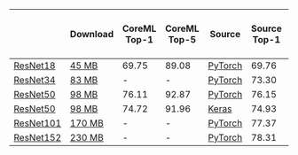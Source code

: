 |   | Download | CoreML Top-1 | CoreML Top-5 | Source | Source Top-1 | Source Top-5 | Conversion Median Relative Abs Diff |
|---|----------|--------------|--------------|--------|--------------|--------------|-------------------------------------|
| [ResNet18](https://arxiv.org/abs/1512.03385) | [45 MB](https://dl.dropboxusercontent.com/s/kb9cvlhq7napk0l/resnet18_torchvision.mlmodel?dl=0) | 69.75 | 89.08 | [PyTorch](https://github.com/pytorch/vision/blob/7aea80c9497ff78353fef1d9699490c5da6f41b6/torchvision/models/resnet.py#L232) | 69.76 | 89.08 | 0.0158 |
| [ResNet34](https://arxiv.org/abs/1512.03385) | [83 MB](https://dl.dropboxusercontent.com/s/1mswx0g912emzov/resnet34_torchvision.mlmodel?dl=0) | - | - | [PyTorch](https://github.com/pytorch/vision/blob/7aea80c9497ff78353fef1d9699490c5da6f41b6/torchvision/models/resnet.py#L244) | 73.30 | 91.42 | 0.0193 |
| [ResNet50](https://arxiv.org/abs/1512.03385) | [98 MB](https://dl.dropboxusercontent.com/s/s9hllnvbvxdp8j2/resnet50_torchvision.mlmodel?dl=0) | 76.11 | 92.87 | [PyTorch](https://github.com/pytorch/vision/blob/7aea80c9497ff78353fef1d9699490c5da6f41b6/torchvision/models/resnet.py#L256) | 76.15 | 92.87 | 0.0183 |
| [ResNet50](https://arxiv.org/abs/1512.03385) | [98 MB](https://dl.dropboxusercontent.com/s/h4rmfx72n9o1pvr/resnet50_keras_applications.mlmodel?dl=0) | 74.72 | 91.96 | [Keras](https://github.com/keras-team/keras-applications/blob/bc89834ed36935ab4a4994446e34ff81c0d8e1b7/keras_applications/resnet_common.py#L423) | 74.93	| 92.06 | 0.0463 |
| [ResNet101](https://arxiv.org/abs/1512.03385) | [170 MB](https://dl.dropboxusercontent.com/s/xuwfhjeinndmyh2/resnet101_torchvision.mlmodel?dl=0) | - | - | [PyTorch](https://github.com/pytorch/vision/blob/7aea80c9497ff78353fef1d9699490c5da6f41b6/torchvision/models/resnet.py#L268) | 77.37 | 93.56 | 0.0454 |
| [ResNet152](https://arxiv.org/abs/1512.03385) | [230 MB](https://dl.dropboxusercontent.com/s/krztu2psx1z7exx/resnet152_torchvision.mlmodel?dl=0) | - | - | [PyTorch](https://github.com/pytorch/vision/blob/7aea80c9497ff78353fef1d9699490c5da6f41b6/torchvision/models/resnet.py#L280) | 78.31 | 94.06 | 0.0803 |

